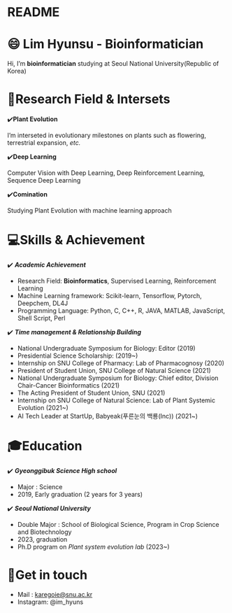 # README

# 😄 Lim Hyunsu - Bioinformatician

Hi, I’m **bioinformatician** studying at Seoul National University(Republic of Korea)

# 🔬Research Field & Intersets

✔️**Plant Evolution**

I’m interseted in evolutionary milestones on plants such as flowering, terrestrial expansion, *etc.* 

✔️**Deep Learning**

Computer Vision with Deep Learning, Deep Reinforcement Learning, Sequence Deep Learning

✔️**Comination**

Studying Plant Evolution with machine learning approach

# 💻Skills & Achievement

✔️ ***Academic Achievement***

- Research Field: **Bioinformatics**, Supervised Learning, Reinforcement Learning
- Machine Learning framework: Scikit-learn, Tensorflow, Pytorch, Deepchem, DL4J
- Programming Language: Python, C, C++, R, JAVA, MATLAB, JavaScript, Shell Script, Perl

✔️ ***Time management & Relationship Building***

- National Undergraduate Symposium for Biology: Editor (2019)
- Presidential Science Scholarship: (2019~)
- Internship on SNU College of Pharmacy: Lab of Pharmacognosy (2020)
- President of Student Union, SNU College of Natural Science (2021)
- National Undergraduate Symposium for Biology: Chief editor, Division Chair-Cancer Bioinformatics (2021)
- The Acting President of Student Union, SNU (2021)
- Internship on SNU College of Natural Science: Lab of Plant Systemic Evolution (2021~)
- AI Tech Leader at StartUp, Babyeak(푸른눈의 백룡(Inc)) (2021~)

# 🎓Education

✔️ ***Gyeonggibuk Science High school***

- Major : Science
- 2019, Early graduation (2 years for 3 years)

✔️ ***Seoul National University***

- Double Major : School of Biological Science, Program in Crop Science and Biotechnology
- 2023, graduation
- Ph.D program on *Plant system evolution lab* (2023~)

# 📲Get in touch

- Mail : karegoie@snu.ac.kr
- Instagram: @im_hyuns